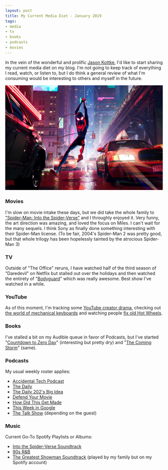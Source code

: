 ```yaml
---
layout: post
title: My Current Media Diet - January 2019
tags:
- media
- tv
- books
- podcasts
- movies
---
```


In the vein of the wonderful and prolific [Jason Kottke](https://kottke.org/19/01/the-best-of-my-media-diet-for-2018), I'd like to start sharing my current media diet on my blog. I'm not going to keep track of everything I read, watch, or listen to, but I do think a general review of what I'm consuming would be interesting to others and myself in the future.

[![Spider-Man Into the Spider-verse](/public/images/spider-verse.jpg)](https://www.youtube.com/watch?v=tg52up16eq0)

### Movies

I'm slow on movie intake these days, but we did take the whole family to ["Spider-Man: Into the Spider-Verse"](https://www.imdb.com/title/tt4633694/) and I throughly enjoyed it. Very funny, the art direction was amazing, and loved the focus on Miles. I can't wait for the many sequels. I think Sony as finally done something interesting with their Spider-Man license. (To be fair, 2004's Spider-Man 2 was pretty good, but that whole trilogy has been hopelessly tainted by the atrocious Spider-Man 3)

### TV

Outside of "The Office" reruns, I have watched half of the third season of "Daredevil" on Netflix but stalled out over the holidays and then watched the entirety of "[Bodyguard](https://www.youtube.com/watch?v=tLfLU6-9lxY)" which was really awesome. Best show I've watched in a while.

### YouTube

As of this moment, I'm tracking some [YouTube creator drama](https://www.youtube.com/watch?v=jw7LD2-gg14), checking out [the world of mechanical keyboards](https://www.youtube.com/watch?v=MLv6OjBRuR0) and watching people [fix old Hot Wheels](https://www.youtube.com/watch?v=zFTBpAp4FwY).

### Books

I've stalled a bit on my Audible queue in favor of Podcasts, but I've started "[Countdown to Zero Day](https://www.amazon.com/Countdown-Zero-Day-Stuxnet-Digital/dp/0770436196)" (interesting but pretty dry) and "[The Coming Storm](https://www.goodreads.com/book/show/41016100-the-coming-storm)" (same).

### Podcasts

My usual weekly roster applies:

* [Accidental Tech Podcast](http://atp.fm/)
* [The Daily](https://www.nytimes.com/column/the-daily)
* [The Daily 202's Big Idea](https://www.washingtonpost.com/podcasts/daily-202-big-idea/?utm_term=.264bb4c25bf0)
* [Defend Your Movie](https://twitter.com/defendyourmovie?lang=en)
* [How Did This Get Made](https://www.earwolf.com/show/how-did-this-get-made/)
* [This Week in Google](https://twit.tv/shows/this-week-in-google)
* [The Talk Show](https://daringfireball.net/thetalkshow/) (depending on the guest)

### Music

Current Go-To Spotify Playlists or Albums:
* [Into the Spider-Verse Soundtrack](https://open.spotify.com/album/35s58BRTGAEWztPo9WqCIs?si=3ZtMXK6OSJ6j5ERInnnHEA)
* [90s R&B](https://open.spotify.com/user/n2jiykp5eyvdhsb5mn7b9w0oj/playlist/77qc9ts8MJAryxNSPEQgWJ?si=JMKN5Jc2T3W6tN0vv6NzVQ)
* [The Greatest Showman Soundtrack](https://open.spotify.com/album/7ayBZIe1FHkNv0T5xFCX6F?si=fySjzKwJTwCxq6alpt7yUQ) (played by my family but on my Spotify account)